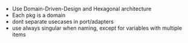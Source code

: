 - Use Domain-Driven-Design and Hexagonal architecture
- Each pkg is a domain
- dont separate usecases in port/adapters
- use always singular when naming, except for variables with multiple items
